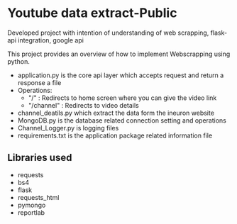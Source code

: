 # Youtube data extract-Public
Developed project with intention of understanding of web scrapping, flask-api integration, google api

This project provides an overview of how to implement Webscrapping using python.


<ul>
<li>application.py is the core api layer which accepts request and return a response a file</li>
  <li>Operations:
    <ul>
      <li>"/" : Redirects to home screen where you can give the video link</li>
      <li>"/channel" : Redirects to video details</li>
    </ul>
  </li>
  <li>channel_deatils.py which extract the data form the ineuron website</li>
  <li>MongoDB.py is the database related connection setting and operations</li>
  <li>Channel_Logger.py is logging files</li>
  <li>requirements.txt is the application package related information file</li>
</ul>

<h2>Libraries used</h2>
<ul>
<li>requests</li>
<li>bs4</li>
<li>flask</li>
<li>requests_html</li>
<li>pymongo</li>
<li>reportlab</li>
</ul>
